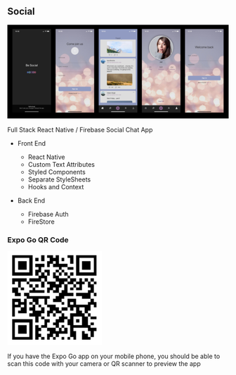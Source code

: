 ## Social

![Preview](preview.png?raw=true)

Full Stack React Native / Firebase Social Chat App 
  - Front End
    - React Native
    - Custom Text Attributes
    - Styled Components 
    - Separate StyleSheets
    - Hooks and Context
  
  - Back End
    - Firebase Auth
    - FireStore

### Expo Go QR Code

![Preview](qr-code.png?raw=true)

If you have the Expo Go app on your mobile phone, you should be able to scan this code with your camera or QR scanner to preview the app
